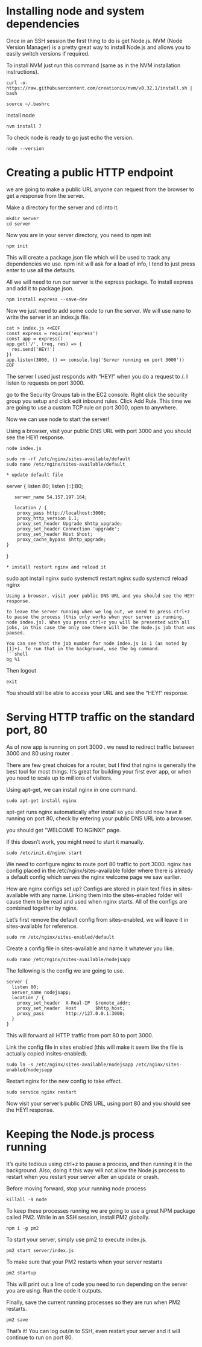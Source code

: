 # Installing node and system dependencies
Once in an SSH session the first thing to do is get Node.js. NVM (Node Version Manager) is a pretty great way to install Node.js and allows you to easily switch versions if required.

To install NVM just run this command (same as in the NVM installation instructions).

```shell
curl -o- https://raw.githubusercontent.com/creationix/nvm/v0.32.1/install.sh | bash

source ~/.bashrc
```
install node

```shell
nvm install 7
```
To check node is ready to go just echo the version.

```shell
node --version
```
# Creating a public HTTP endpoint
we are going to make a public URL anyone can request from the browser to get a response from the server.

Make a directory for the server and cd into it.

```shell
mkdir server
cd server
```
Now you are in your server directory, you need to npm init

```shell
npm init
```
This will create a package.json file which will be used to track any dependencies we use. npm init will ask for a load of info, I tend to just press enter to use all the defaults.

All we will need to run our server is the express package. To install express and add it to package.json.

```shell
npm install express --save-dev
```
Now we just need to add some code to run the server. We will use nano to write the server in an index.js file.

```shell
cat > index.js <<EOF
const express = require('express')
const app = express()
app.get('/', (req, res) => {
  res.send('HEY!')
})
app.listen(3000, () => console.log('Server running on port 3000'))
EOF
```
The server I used just responds with “HEY!” when you do a request to /. I listen to requests on port 3000.

go to the Security Groups tab in the EC2 console. Right click the security group you setup and click edit inbound rules. Click Add Rule. This time we are going to use a custom TCP rule on port 3000, open to anywhere.

Now we can use node to start the server!

Using a browser, visit your public DNS URL with port 3000 and you should see the HEY! response.


```shell
node index.js
```


```
sudo rm -rf /etc/nginx/sites-available/default
sudo nano /etc/nginx/sites-available/default

* update default file
```
server {
       listen 80;
       listen [::]:80;

       server_name 54.157.197.164;

       location / {
        proxy_pass http://localhost:3000;
        proxy_http_version 1.1;
        proxy_set_header Upgrade $http_upgrade;
        proxy_set_header Connection 'upgrade';
        proxy_set_header Host $host;
        proxy_cache_bypass $http_upgrade;
    }
}
```
* install restart nginx and reload it 

```
sudo apt install nginx
sudo systemctl restart nginx
sudo systemctl reload nginx
```
Using a browser, visit your public DNS URL and you should see the HEY! response.

To leave the server running when we log out, we need to press ctrl+z to pause the process (this only works when your server is running, node index.js). When you press ctrl+z you will be presented with all jobs, in this case the only one there will be the Node.js job that was paused.

You can see that the job number for node index.js is 1 (as noted by [1]+). To run that in the background, use the bg command.
```shell
bg %1
```
Then logout
```shell
exit
```
You should still be able to access your URL and see the “HEY!” response.

# Serving HTTP traffic on the standard port, 80

As of now app is running on port 3000 . we need to redirect traffic between 3000 and 80 using router .

There are few great choices for a router, but I find that nginx is generally the best tool for most things. It’s great for building your first ever app, or when you need to scale up to millions of visitors.

Using apt-get, we can install nginx in one command.
```shell 
sudo apt-get install nginx
```
apt-get runs nginx automatically after install so you should now have it running on port 80, check by entering your public DNS URL into a browser.

you should get "WELCOME TO NGINX!" page.

If this doesn’t work, you might need to start it manually.

```shell
sudo /etc/init.d/nginx start
```
We need to configure nginx to route port 80 traffic to port 3000. nginx has config placed in the /etc/nginx/sites-available folder where there is already a default config which serves the nginx welcome page we saw earlier.

How are nginx configs set up? Configs are stored in plain text files in sites-available with any name. Linking them into the sites-enabled folder will cause them to be read and used when nginx starts. All of the configs are combined together by nginx.

Let’s first remove the default config from sites-enabled, we will leave it in sites-available for reference.

```shell
sudo rm /etc/nginx/sites-enabled/default
```
Create a config file in sites-available and name it whatever you like.

```shell
sudo nano /etc/nginx/sites-available/nodejsapp
```
The following is the config we are going to use.

```shell
server {
  listen 80;
  server_name nodejsapp;
  location / {
    proxy_set_header  X-Real-IP  $remote_addr;
    proxy_set_header  Host       $http_host;
    proxy_pass        http://127.0.0.1:3000;
  }
}
```
This will forward all HTTP traffic from port 80 to port 3000.

Link the config file in sites enabled (this will make it seem like the file is actually copied insites-enabled).

```shell
sudo ln -s /etc/nginx/sites-available/nodejsapp /etc/nginx/sites-enabled/nodejsapp
```
Restart nginx for the new config to take effect.

```shell
sudo service nginx restart
```

Now visit your server’s public DNS URL, using port 80 and you should see the HEY! response.

# Keeping the Node.js process running

It’s quite tedious using ctrl+z to pause a process, and then running it in the background. Also, doing it this way will not allow the Node.js process to restart when you restart your server after an update or crash.

Before moving forward, stop your running node process

```shell
killall -9 node
```
To keep these processes running we are going to use a great NPM package called PM2. While in an SSH session, install PM2 globally.

```shell
npm i -g pm2
```
To start your server, simply use pm2 to execute index.js.

```shell
pm2 start server/index.js
```
To make sure that your PM2 restarts when your server restarts

```shell
pm2 startup
```
This will print out a line of code you need to run depending on the server you are using. Run the code it outputs.

Finally, save the current running processes so they are run when PM2 restarts.

```shell
pm2 save
```
That’s it! You can log out/in to SSH, even restart your server and it will continue to run on port 80.


